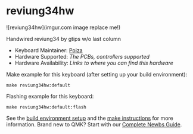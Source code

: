 # reviung34hw

![reviung34hw](imgur.com image replace me!)

Handwired reviung34 by gtips w/o last column

* Keyboard Maintainer: [Poiza](https://github.com/yourusername)
* Hardware Supported: *The PCBs, controllers supported*
* Hardware Availability: *Links to where you can find this hardware*

Make example for this keyboard (after setting up your build environment):

    make reviung34hw:default

Flashing example for this keyboard:

    make reviung34hw:default:flash

See the [build environment setup](https://docs.qmk.fm/#/getting_started_build_tools) and the [make instructions](https://docs.qmk.fm/#/getting_started_make_guide) for more information. Brand new to QMK? Start with our [Complete Newbs Guide](https://docs.qmk.fm/#/newbs).
